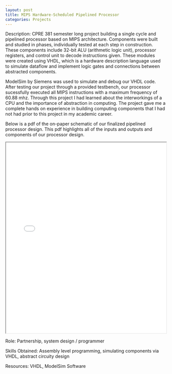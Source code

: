 ```yaml
---
layout: post
title: MIPS Hardware-Scheduled Pipelined Processor
categories: Projects
---
```

Description:
CPRE 381 semester long project building a single cycle and pipelined processor based on MIPS architecture. Components were built and studied in phases, individually tested at each step in construction. These components include 32-bit ALU (arithmetic logic unit), processor registers, and control unit to decode instructions given. These modules were created using VHDL, which is a hardware description language used to simulate dataflow and implement logic gates and connections between abstracted components. 

ModelSim by Siemens was used to simulate and debug our VHDL code. After testing our project through a provided testbench, our processor sucessfully executed all MIPS instructions with a maximum frequency of 60.88 mhz. Through this project I had learned about the interworkings of a CPU and the importance of abstraction in computing. The project gave me a complete hands on experience in building computing components that I had not had prior to this project in my academic career.

Below is a pdf of the on-paper schematic of our finalized pipelined processor design. This pdf highlights all of the inputs and outputs and components of our processor design.

<iframe src="/documents/Pipelined_Processor_DesignPhase_2.pdf" width="100%" height="600px"></iframe>

Role:
	Partnership, system design / programmer

Skills Obtained:
	Assembly level programming, simulating components via VHDL, abstract circuity design

Resources:
	VHDL, ModelSim Software
